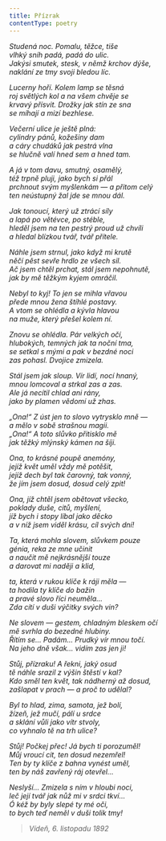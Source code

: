 ```yaml
---
title: Přízrak
contentType: poetry
---
```


<section>

_Studená noc. Pomalu, těžce, tiše  
vlhký sníh padá, padá do ulic.  
Jakýsi smutek, stesk, v němž krchov dýše,  
naklání ze tmy svoji bledou líc._

</section>

<section>

_Lucerny hoří. Kolem lamp se těsná  
roj světlých kol a na všem chvěje se  
krvavý přísvit. Drožky jak stín ze sna  
se míhají a mizí bezhlese._

</section>

<section>

_Večerní ulice je ještě plná:  
cylindry pánů, kožešiny dam  
a cáry chudáků jak pestrá vlna  
se hlučně valí hned sem a hned tam._

</section>

<section>

_A já v tom davu, smutný, osamělý,  
též trpně pluji, jako bych si přál  
prchnout svým myšlenkám — a přitom celý  
ten neústupný žal jde se mnou dál._

</section>

<section>

_Jak tonoucí, který už ztrácí síly  
a lapá po větévce, po stéble,  
hleděl jsem na ten pestrý proud už chvíli  
a hledal blízkou tvář, tvář přítele._

</section>

<section>

_Náhle jsem strnul, jako když mi krutě  
něčí pěst sevře hrdlo ze všech sil.  
Ač jsem chtěl prchat, stál jsem nepohnutě,  
jak by mě těžkým kyjem omráčil._

</section>

<section>

_Nebyl to kyj! To jen se mihla vřavou  
přede mnou žena štíhlé postavy.  
A vtom se ohlédla a kývla hlavou  
na muže, který přešel kolem ní._

</section>

<section>

_Znovu se ohlédla. Pár velkých očí,  
hlubokých, temných jak ta noční tma,  
se setkal s mými a pak v bezdné noci  
zas pohasl. Dvojice zmizela._

</section>

<section>

_Stál jsem jak sloup. Vír lidí, nocí hnaný,  
mnou lomcoval a strkal zas a zas.  
Ale já necítil chlad ani rány,  
jako by plamen vědomí už zhas._

</section>

<section>

_„Ona!“ Z úst jen to slovo vytrysklo mně —  
a mělo v sobě strašnou magii.  
„Ona!“ A toto slůvko přitisklo mě  
jak těžký mlýnský kámen na šíji._

</section>

<section>

_Ona, to krásné poupě anemóny,  
jejíž květ uměl vždy mě potěšit,  
jejíž dech byl tak čarovný, tak vonný,  
že jím jsem dosud, dosud celý zpit!_

</section>

<section>

_Ona, jíž chtěl jsem obětovat všecko,  
poklady duše, citů, myšlení,  
jíž bych i stopy líbal jako děcko  
a v níž jsem viděl krásu, cíl svých dní!_

</section>

<section>

_Ta, která mohla slovem, slůvkem pouze  
génia, reka ze mne učinit  
a naučit mě nejkrásnější touze  
a darovat mi naději a klid,_

</section>

<section>

_ta, která v rukou klíče k ráji měla —  
ta hodila ty klíče do bažin  
a pravé slovo říci neuměla…  
Zda cítí v duši výčitky svých vin?_

</section>

<section>

_Ne slovem — gestem, chladným bleskem očí  
mě svrhla do bezedné hlubiny.  
Řítím se… Padám… Prudký vír mnou točí.  
Na jeho dně však… vidím zas jen ji!_

</section>

<section>

_Stůj, přízraku! A řekni, jaký osud  
tě náhle srazil z výšin štěstí v kal?  
Kdo směl ten květ, tak nádherný až dosud,  
zašlapat v prach — a proč to udělal?_

</section>

<section>

_Byl to hlad, zima, samota, jež bolí,  
žízeň, jež mučí, pálí u srdce  
a sklání vůli jako vítr stvoly,  
co vyhnalo tě na trh ulice?_

</section>

<section>

_Stůj! Počkej přec! Já bych ti porozuměl!  
Můj vroucí cit, ten dosud nezemřel!  
Ten by ty klíče z bahna vynést uměl,  
ten by náš zavřený ráj otevřel…_

</section>

<section>

_Neslyší… Zmizela s ním v hloubi noci,  
leč její tvář jak nůž mi v srdci tkví…  
Ó kéž by byly slepé ty mé oči,  
to bych teď neměl v duši tolik tmy!_

</section>

<section>

> _Vídeň, 6. listopadu 1892_

</section>
